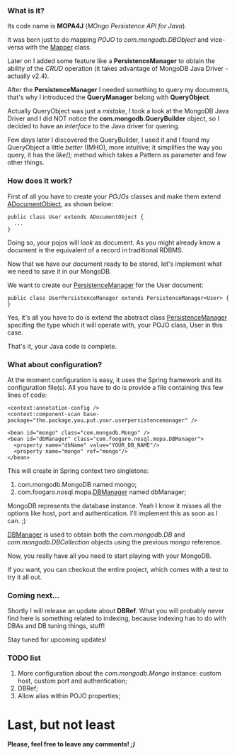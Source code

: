 ### What is it? ###

Its code name is **MOPA4J** (_MOngo Persistence API for Java_).

It was born just to do mapping _POJO_ to _com.mongodb.DBObject_ and vice-versa with the [Mapper](Mapper.md) class.

Later on I added some feature like a **PersistenceManager** to obtain the ability of the _CRUD_ operation (it takes advantage of MongoDB Java Driver - actually v2.4).

After the **PersistenceManager** I needed something to query my documents, that's why I introduced the **QueryManager** belong with **QueryObject**.

Actually QueryObject was just a _mistake_, I took a look at the MongoDB Java Driver and I did NOT notice the **com.mongodb.QueryBuilder** object, so I decided to have an _interface_ to the Java driver for quering.

Few days later I discovered the QueryBuilder, I used it and I found my QueryObject a little _better_ (IMHO), more intuitive; it simplifies the way you query, it has the _like();_ method which takes a Pattern as parameter and few other things.


### How does it work? ###

First of all you have to create your _POJOs_ classes and make them extend [ADocumentObject](ADocumentObject.md), as shown below:

```
public class User extends ADocumentObject {
  ...
}
```

Doing so, your pojos will _look_ as document. As you might already know a document is the equivalent of a record in traditional RDBMS.

Now that we have our document ready to be stored, let's implement what we need to save it in our MongoDB.

We want to create our [PersistenceManager](PersistenceManager.md) for the User document:
```
public class UserPersistenceManager extends PersistenceManager<User> {
}
```

Yes, it's all you have to do is extend the abstract class [PersistenceManager](PersistenceManager.md) specifing the type which it will operate with, your POJO class, User in this case.

That's it, your Java code is complete.


### What about configuration? ###

At the moment configuration is easy, it uses the Spring framework and its configuration file(s).
All you have to do is provide a file containing this few lines of code:

```
<context:annotation-config />
<context:component-scan base-package="the.package.you.put.your.userpersistencemanager" />

<bean id="mongo" class="com.mongodb.Mongo" />
<bean id="dbManager" class="com.foogaro.nosql.mopa.DBManager">
  <property name="dbName" value="YOUR_DB_NAME"/>
  <property name="mongo" ref="mongo"/>
</bean>
```

This will create in Spring context two singletons:
  1. com.mongodb.MongoDB named mongo;
  1. com.foogaro.nosql.mopa.[DBManager](DBManager.md) named dbManager;

MongoDB represents the database instance. Yeah I know it misses all the options like host, port and authentication. I'll implement this as soon as I can. ;)

[DBManager](DBManager.md) is used to obtain both the _com.mongodb.DB_ and _com.mongodb.DBCollection_ objects using the previous _mongo_ reference.

Now, you really have all you need to start playing with your MongoDB.

If you want, you can checkout the entire project, which comes with a test to try it all out.


### Coming next... ###

Shortly I will release an update about **DBRef**.
What you will probably never find here is something related to indexing, because indexing has to do with DBAs and DB tuning things, stuff!

Stay tuned for upcoming updates!


### TODO list ###
  1. More configuration about the _com.mongodb.Mongo_ instance: custom host, custom port and authentication;
  1. DBRef;
  1. Allow alias within POJO properties;

# Last, but not least #

**Please, feel free to leave any comments! _;)_**
